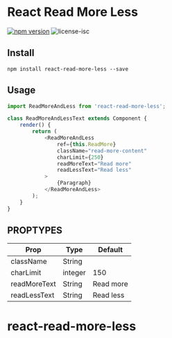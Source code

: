 # React Read More Less

[![npm version](https://badge.fury.io/js/react-read-more-less.svg)](https://badge.fury.io/js/react-read-more-less)
![license-isc](https://img.shields.io/github/license/Thamodaran/react-read-more-less.svg)

## Install
```
npm install react-read-more-less --save

```
## Usage
```js
import ReadMoreAndLess from 'react-read-more-less';

class ReadMoreAndLessText extends Component {
    render() {
        return (
            <ReadMoreAndLess
                ref={this.ReadMore}
                className="read-more-content"
                charLimit={250}
                readMoreText="Read more"
                readLessText="Read less"
            >
                {Paragraph}
            </ReadMoreAndLess>
        );
    }
}
```

## PROPTYPES
| Prop | Type | Default |
| ---- | ---- | ------- |
| className | String |  |
| charLimit | integer | 150 |
| readMoreText | String | Read more |
| readLessText | String | Read less |
# react-read-more-less
